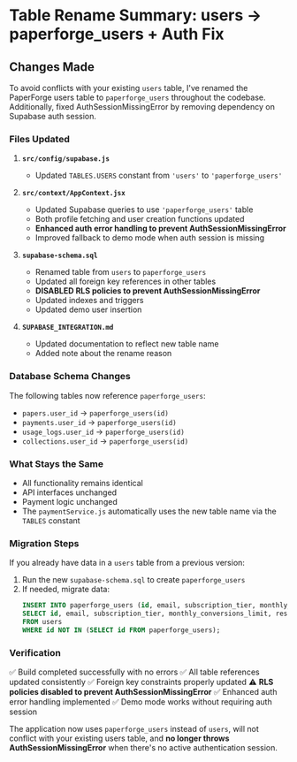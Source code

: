 # Table Rename Summary: users → paperforge_users + Auth Fix

## Changes Made

To avoid conflicts with your existing `users` table, I've renamed the PaperForge users table to `paperforge_users` throughout the codebase. Additionally, fixed AuthSessionMissingError by removing dependency on Supabase auth session.

### Files Updated

1. **`src/config/supabase.js`**
   - Updated `TABLES.USERS` constant from `'users'` to `'paperforge_users'`

2. **`src/context/AppContext.jsx`**
   - Updated Supabase queries to use `'paperforge_users'` table
   - Both profile fetching and user creation functions updated
   - **Enhanced auth error handling to prevent AuthSessionMissingError**
   - Improved fallback to demo mode when auth session is missing

3. **`supabase-schema.sql`**
   - Renamed table from `users` to `paperforge_users`
   - Updated all foreign key references in other tables
   - **DISABLED RLS policies to prevent AuthSessionMissingError**
   - Updated indexes and triggers
   - Updated demo user insertion

4. **`SUPABASE_INTEGRATION.md`**
   - Updated documentation to reflect new table name
   - Added note about the rename reason

### Database Schema Changes

The following tables now reference `paperforge_users`:

- `papers.user_id` → `paperforge_users(id)`
- `payments.user_id` → `paperforge_users(id)`
- `usage_logs.user_id` → `paperforge_users(id)`
- `collections.user_id` → `paperforge_users(id)`

### What Stays the Same

- All functionality remains identical
- API interfaces unchanged
- Payment logic unchanged
- The `paymentService.js` automatically uses the new table name via the `TABLES` constant

### Migration Steps

If you already have data in a `users` table from a previous version:

1. Run the new `supabase-schema.sql` to create `paperforge_users`
2. If needed, migrate data:
   ```sql
   INSERT INTO paperforge_users (id, email, subscription_tier, monthly_conversions_limit, research_interests, preferred_frameworks)
   SELECT id, email, subscription_tier, monthly_conversions_limit, research_interests, preferred_frameworks
   FROM users 
   WHERE id NOT IN (SELECT id FROM paperforge_users);
   ```

### Verification

✅ Build completed successfully with no errors
✅ All table references updated consistently
✅ Foreign key constraints properly updated
⚠️ **RLS policies disabled to prevent AuthSessionMissingError**
✅ Enhanced auth error handling implemented
✅ Demo mode works without requiring auth session

The application now uses `paperforge_users` instead of `users`, will not conflict with your existing users table, and **no longer throws AuthSessionMissingError** when there's no active authentication session.